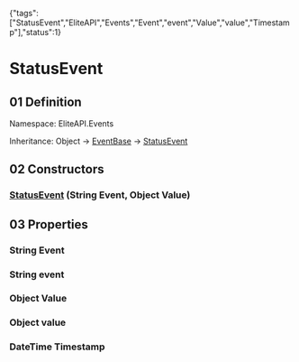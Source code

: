 {"tags":["StatusEvent","EliteAPI","Events","Event","event","Value","value","Timestamp"],"status":1}

# StatusEvent

## 01 Definition

Namespace: <span class='code'>EliteAPI.Events</span>

Inheritance: <span class='code'>Object</span> → <span class='code'>[EventBase](../../EliteAPI/Events/EventBase.html)</span> → <span class='code'>[StatusEvent](../../EliteAPI/Events/StatusEvent.html)</span>

## 02 Constructors

### <span class='code'>[StatusEvent](../../EliteAPI/Events/StatusEvent.html)</span> (<span class='code'>String</span> Event, <span class='code'>Object</span> Value)

## 03 Properties

### <span class='code'>String</span> Event

### <span class='code'>String</span> event

### <span class='code'>Object</span> Value

### <span class='code'>Object</span> value

### <span class='code'>DateTime</span> Timestamp

